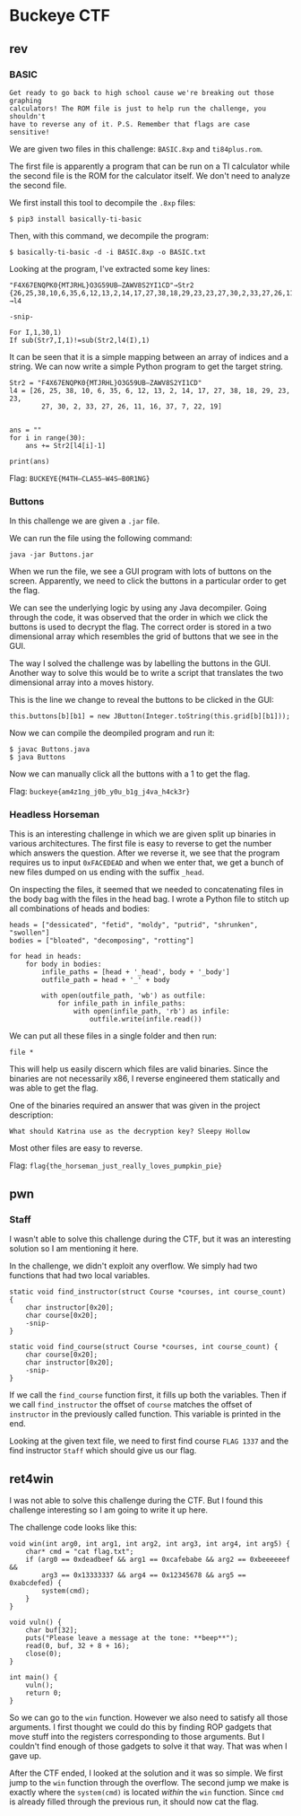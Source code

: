 # Buckeye CTF

## rev
### BASIC

```
Get ready to go back to high school cause we're breaking out those graphing
calculators! The ROM file is just to help run the challenge, you shouldn't
have to reverse any of it. P.S. Remember that flags are case sensitive!
```

We are given two files in this challenge: `BASIC.8xp` and `ti84plus.rom`.

The first file is apparently a program that can be run on a TI calculator
while the second file is the ROM for the calculator itself. We don't need
to analyze the second file.

We first install this tool to decompile the `.8xp` files:

```
$ pip3 install basically-ti-basic
```

Then, with this command, we decompile the program:

```
$ basically-ti-basic -d -i BASIC.8xp -o BASIC.txt
```

Looking at the program, I've extracted some key lines:

```
"F4X67ENQPK0{MTJRHL}O3G59UB–ZAWV8S2YI1CD"→Str2
{26,25,38,10,6,35,6,12,13,2,14,17,27,38,18,29,23,23,27,30,2,33,27,26,11,16,37,7,22,19}→l4

-snip-

For I,1,30,1)
If sub(Str7,I,1)!=sub(Str2,l4(I),1)
```

It can be seen that it is a simple mapping between an array of indices and
a string. We can now write a simple Python program to get the target
string.

```
Str2 = "F4X67ENQPK0{MTJRHL}O3G59UB–ZAWV8S2YI1CD"
l4 = [26, 25, 38, 10, 6, 35, 6, 12, 13, 2, 14, 17, 27, 38, 18, 29, 23, 23,
        27, 30, 2, 33, 27, 26, 11, 16, 37, 7, 22, 19]


ans = ""
for i in range(30):
    ans += Str2[l4[i]-1]

print(ans)
```

Flag: `BUCKEYE{M4TH–CLA55–W4S–B0R1NG}`

### Buttons

In this challenge we are given a `.jar` file.

We can run the file using the following command:

```
java -jar Buttons.jar
```

When we run the file, we see a GUI program with lots of buttons on the
screen. Apparently, we need to click the buttons in a particular order to
get the flag.

We can see the underlying logic by using any Java decompiler. Going through
the code, it was observed that the order in which we click the buttons is
used to decrypt the flag. The correct order is stored in a two dimensional
array which resembles the grid of buttons that we see in the GUI.

The way I solved the challenge was by labelling the buttons in the GUI.
Another way to solve this would be to write a script that translates the
two dimensional array into a moves history.

This is the line we change to reveal the buttons to be clicked in the GUI:

```
this.buttons[b][b1] = new JButton(Integer.toString(this.grid[b][b1]));
```

Now we can compile the deompiled program and run it:

```
$ javac Buttons.java
$ java Buttons
```

Now we can manually click all the buttons with a 1 to get the flag.

Flag: `buckeye{am4z1ng_j0b_y0u_b1g_j4va_h4ck3r}`

### Headless Horseman

This is an interesting challenge in which we are given split up binaries in
various architectures. The first file is easy to reverse to get the number
which answers the question. After we reverse it, we see that the program
requires us to input `0xFACEDEAD` and when we enter that, we get a bunch of
new files dumped on us ending with the suffix `_head`.

On inspecting the files, it seemed that we needed to concatenating files in
the body bag with the files in the head bag. I wrote a Python file to
stitch up all combinations of heads and bodies:

```
heads = ["dessicated", "fetid", "moldy", "putrid", "shrunken", "swollen"]
bodies = ["bloated", "decomposing", "rotting"]

for head in heads:
    for body in bodies:
        infile_paths = [head + '_head', body + '_body']
        outfile_path = head + '_' + body

        with open(outfile_path, 'wb') as outfile:
            for infile_path in infile_paths:
                with open(infile_path, 'rb') as infile:
                    outfile.write(infile.read())
```

We can put all these files in a single folder and then run:

```
file *
```

This will help us easily discern which files are valid binaries. Since the
binaries are not necessarily x86, I reverse engineered them statically and
was able to get the flag.

One of the binaries required an answer that was given in the project
description:

```
What should Katrina use as the decryption key? Sleepy Hollow
```

Most other files are easy to reverse.

Flag: `flag{the_horseman_just_really_loves_pumpkin_pie}`

## pwn
### Staff

I wasn't able to solve this challenge during the CTF, but it was an
interesting solution so I am mentioning it here.

In the challenge, we didn't exploit any overflow. We simply had two
functions that had two local variables.

```
static void find_instructor(struct Course *courses, int course_count) {
    char instructor[0x20];
    char course[0x20];
    -snip-
}

static void find_course(struct Course *courses, int course_count) {
    char course[0x20];
    char instructor[0x20];
    -snip-
}
```

If we call the `find_course` function first, it fills up both the
variables. Then if we call `find_instructor` the offset of `course` matches
the offset of `instructor` in the previously called function. This variable
is printed in the end.

Looking at the given text file, we need to first find course `FLAG 1337`
and the find instructor `Staff` which should give us our flag.

## ret4win

I was not able to solve this challenge during the CTF. But I found this
challenge interesting so I am going to write it up here.

The challenge code looks like this:

```
void win(int arg0, int arg1, int arg2, int arg3, int arg4, int arg5) {
    char* cmd = "cat flag.txt";
    if (arg0 == 0xdeadbeef && arg1 == 0xcafebabe && arg2 == 0xbeeeeeef &&
        arg3 == 0x13333337 && arg4 == 0x12345678 && arg5 == 0xabcdefed) {
        system(cmd);
    }
}

void vuln() {
    char buf[32];
    puts("Please leave a message at the tone: **beep**");
    read(0, buf, 32 + 8 + 16);
    close(0);
}

int main() {
    vuln();
    return 0;
}
```

So we can go to the `win` function. However we also need to satisfy all
those arguments. I first thought we could do this by finding ROP gadgets
that move stuff into the registers corresponding to those arguments. But I
couldn't find enough of those gadgets to solve it that way. That was when I
gave up.

After the CTF ended, I looked at the solution and it was so simple. We
first jump to the `win` function through the overflow. The second jump we
make is exactly where the `system(cmd)` is located _within_ the `win`
function. Since `cmd` is already filled through the previous run, it should
now cat the flag.
